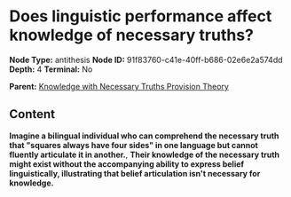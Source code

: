 # Does linguistic performance affect knowledge of necessary truths?

**Node Type:** antithesis
**Node ID:** 91f83760-c41e-40ff-b686-02e6e2a574dd
**Depth:** 4
**Terminal:** No

**Parent:** [Knowledge with Necessary Truths Provision Theory](knowledge-with-necessary-truths-provision-theory-synthesis-38cee6c1-34a3-4668-9bf4-0afe9824287c.md)

## Content

**Imagine a bilingual individual who can comprehend the necessary truth that "squares always have four sides" in one language but cannot fluently articulate it in another.**, **Their knowledge of the necessary truth might exist without the accompanying ability to express belief linguistically, illustrating that belief articulation isn't necessary for knowledge.**
